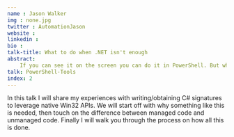 ```yaml
---
name : Jason Walker
img : none.jpg
twitter : AutomationJason
website : 
linkedin : 
bio : 
talk-title: What to do when .NET isn't enough
abstract:
    If you can see it on the screen you can do it in PowerShell. But what if there isn’t a cmdlet or .NET class to do what you need? Interoperability is the answer! Learn how to extended your PowerShell skills to literally do anything you see on the computer screen.
talk: PowerShell-Tools
index: 2
---
```


In this talk I will share my experiences with writing/obtaining C# signatures to leverage native Win32 APIs. We will start off with why something like this is needed, then touch on the difference between managed code and unmanaged code. Finally I will walk you through the process on how all this is done.